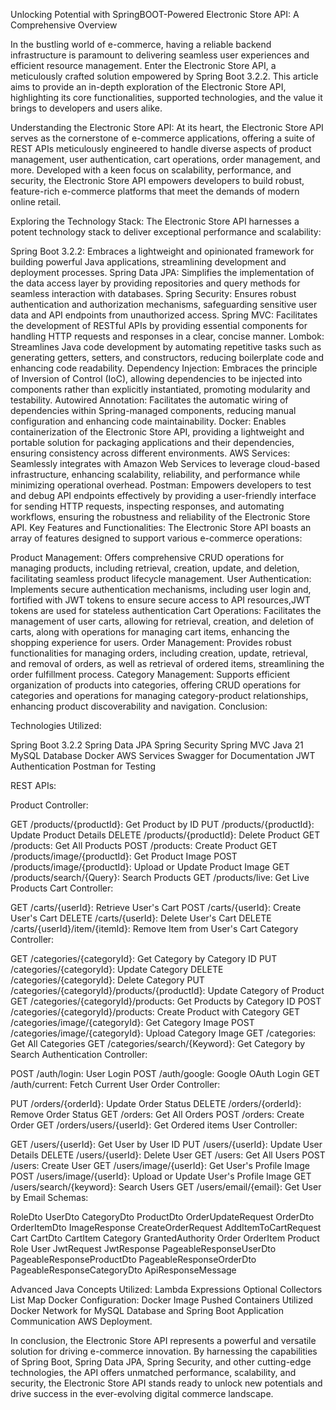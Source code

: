 Unlocking Potential with SpringBOOT-Powered Electronic Store API: A Comprehensive Overview

In the bustling world of e-commerce, having a reliable backend infrastructure is paramount to delivering seamless user experiences and efficient resource management. Enter the Electronic Store API, a meticulously crafted solution empowered by Spring Boot 3.2.2. This article aims to provide an in-depth exploration of the Electronic Store API, highlighting its core functionalities, supported technologies, and the value it brings to developers and users alike.

Understanding the Electronic Store API:
At its heart, the Electronic Store API serves as the cornerstone of e-commerce applications, offering a suite of REST APIs meticulously engineered to handle diverse aspects of product management, user authentication, cart operations, order management, and more. Developed with a keen focus on scalability, performance, and security, the Electronic Store API empowers developers to build robust, feature-rich e-commerce platforms that meet the demands of modern online retail.

Exploring the Technology Stack:
The Electronic Store API harnesses a potent technology stack to deliver exceptional performance and scalability:

Spring Boot 3.2.2: Embraces a lightweight and opinionated framework for building powerful Java applications, streamlining development and deployment processes.
Spring Data JPA: Simplifies the implementation of the data access layer by providing repositories and query methods for seamless interaction with databases.
Spring Security: Ensures robust authentication and authorization mechanisms, safeguarding sensitive user data and API endpoints from unauthorized access.
Spring MVC: Facilitates the development of RESTful APIs by providing essential components for handling HTTP requests and responses in a clear, concise manner.
Lombok: Streamlines Java code development by automating repetitive tasks such as generating getters, setters, and constructors, reducing boilerplate code and enhancing code readability.
Dependency Injection: Embraces the principle of Inversion of Control (IoC), allowing dependencies to be injected into components rather than explicitly instantiated, promoting modularity and testability.
Autowired Annotation: Facilitates the automatic wiring of dependencies within Spring-managed components, reducing manual configuration and enhancing code maintainability.
Docker: Enables containerization of the Electronic Store API, providing a lightweight and portable solution for packaging applications and their dependencies, ensuring consistency across different environments.
AWS Services: Seamlessly integrates with Amazon Web Services to leverage cloud-based infrastructure, enhancing scalability, reliability, and performance while minimizing operational overhead.
Postman: Empowers developers to test and debug API endpoints effectively by providing a user-friendly interface for sending HTTP requests, inspecting responses, and automating workflows, ensuring the robustness and reliability of the Electronic Store API.
Key Features and Functionalities:
The Electronic Store API boasts an array of features designed to support various e-commerce operations:

Product Management: Offers comprehensive CRUD operations for managing products, including retrieval, creation, update, and deletion, facilitating seamless product lifecycle management.
User Authentication: Implements secure authentication mechanisms, including user login and, fortified with JWT tokens to ensure secure access to API resources,JWT tokens are used for stateless authentication 
Cart Operations: Facilitates the management of user carts, allowing for retrieval, creation, and deletion of carts, along with operations for managing cart items, enhancing the shopping experience for users.
Order Management: Provides robust functionalities for managing orders, including creation, update, retrieval, and removal of orders, as well as retrieval of ordered items, streamlining the order fulfillment process.
Category Management: Supports efficient organization of products into categories, offering CRUD operations for categories and operations for managing category-product relationships, enhancing product discoverability and navigation.
Conclusion:


Technologies Utilized:

Spring Boot 3.2.2
Spring Data JPA
Spring Security
Spring MVC
Java 21
MySQL Database
Docker
AWS Services
Swagger for Documentation
JWT Authentication
Postman for Testing


REST APIs:

Product Controller:

GET /products/{productId}: Get Product by ID
PUT /products/{productId}: Update Product Details
DELETE /products/{productId}: Delete Product
GET /products: Get All Products
POST /products: Create Product
GET /products/image/{productId}: Get Product Image
POST /products/image/{productId}: Upload or Update Product Image
GET /products/search/{Query}: Search Products
GET /products/live: Get Live Products
Cart Controller:

GET /carts/{userId}: Retrieve User's Cart
POST /carts/{userId}: Create User's Cart
DELETE /carts/{userId}: Delete User's Cart
DELETE /carts/{userId}/item/{itemId}: Remove Item from User's Cart
Category Controller:

GET /categories/{categoryId}: Get Category by Category ID
PUT /categories/{categoryId}: Update Category
DELETE /categories/{categoryId}: Delete Category
PUT /categories/{categoryId}/products/{productId}: Update Category of Product
GET /categories/{categoryId}/products: Get Products by Category ID
POST /categories/{categoryId}/products: Create Product with Category
GET /categories/image/{categoryId}: Get Category Image
POST /categories/image/{categoryId}: Upload Category Image
GET /categories: Get All Categories
GET /categories/search/{Keyword}: Get Category by Search
Authentication Controller:

POST /auth/login: User Login
POST /auth/google: Google OAuth Login
GET /auth/current: Fetch Current User
Order Controller:

PUT /orders/{orderId}: Update Order Status
DELETE /orders/{orderId}: Remove Order Status
GET /orders: Get All Orders
POST /orders: Create Order
GET /orders/users/{userId}: Get Ordered items
User Controller:

GET /users/{userId}: Get User by User ID
PUT /users/{userId}: Update User Details
DELETE /users/{userId}: Delete User
GET /users: Get All Users
POST /users: Create User
GET /users/image/{userId}: Get User's Profile Image
POST /users/image/{userId}: Upload or Update User's Profile Image
GET /users/search/{keyword}: Search Users
GET /users/email/{email}: Get User by Email
Schemas:

RoleDto
UserDto
CategoryDto
ProductDto
OrderUpdateRequest
OrderDto
OrderItemDto
ImageResponse
CreateOrderRequest
AddItemToCartRequest
Cart
CartDto
CartItem
Category
GrantedAuthority
Order
OrderItem
Product
Role
User
JwtRequest
JwtResponse
PageableResponseUserDto
PageableResponseProductDto
PageableResponseOrderDto
PageableResponseCategoryDto
ApiResponseMessage

Advanced Java Concepts Utilized:
Lambda Expressions
Optional
Collectors
List
Map
Docker Configuration:
Docker Image Pushed
Containers Utilized
Docker Network for MySQL Database and Spring Boot Application Communication
AWS Deployment.

In conclusion, the Electronic Store API represents a powerful and versatile solution for driving e-commerce innovation. By harnessing the capabilities of Spring Boot, Spring Data JPA, Spring Security, and other cutting-edge technologies,
the API offers unmatched performance, scalability, and security, the Electronic Store API stands ready to unlock new potentials and drive success in the ever-evolving digital commerce landscape.

